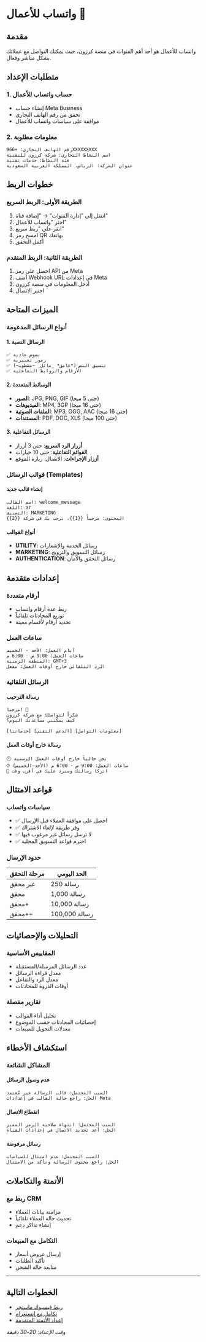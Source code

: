 # واتساب للأعمال 📱

## مقدمة
واتساب للأعمال هو أحد أهم القنوات في منصة كرزون، حيث يمكنك التواصل مع عملائك بشكل مباشر وفعال.

## متطلبات الإعداد

### 1. حساب واتساب للأعمال
- إنشاء حساب Meta Business
- تحقق من رقم الهاتف التجاري
- موافقة على سياسات واتساب للأعمال

### 2. معلومات مطلوبة
```
رقم الهاتف التجاري: +966XXXXXXXXX
اسم النشاط التجاري: شركة كرزون للتقنية
فئة النشاط: خدمات تقنية
عنوان الشركة: الرياض، المملكة العربية السعودية
```

## خطوات الربط

### الطريقة الأولى: الربط السريع
1. انتقل إلى "إدارة القنوات" → "إضافة قناة"
2. اختر "واتساب للأعمال"
3. انقر على "ربط سريع"
4. امسح رمز QR بهاتفك
5. أكمل التحقق

### الطريقة الثانية: الربط المتقدم
1. احصل على رمز API من Meta
2. أضف Webhook URL في إعدادات Meta
3. أدخل المعلومات في منصة كرزون
4. اختبر الاتصال

## الميزات المتاحة

### أنواع الرسائل المدعومة

#### 1. الرسائل النصية
```
✅ نصوص عادية
✅ رموز تعبيرية
✅ تنسيق النص (*غامق* _مائل_ ~مشطوب~)
✅ الأرقام والروابط التفاعلية
```

#### 2. الوسائط المتعددة
- **الصور**: JPG, PNG, GIF (حتى 5 ميجا)
- **الفيديوهات**: MP4, 3GP (حتى 16 ميجا)  
- **الملفات الصوتية**: MP3, OGG, AAC (حتى 16 ميجا)
- **المستندات**: PDF, DOC, XLS (حتى 100 ميجا)

#### 3. الرسائل التفاعلية
- **أزرار الرد السريع**: حتى 3 أزرار
- **القوائم التفاعلية**: حتى 10 خيارات
- **أزرار الإجراءات**: الاتصال، زيارة الموقع

### قوالب الرسائل (Templates)

#### إنشاء قالب جديد
```
اسم القالب: welcome_message
اللغة: ar
التصنيف: MARKETING
المحتوى: مرحباً {{1}}، نرحب بك في شركة {{2}}
```

#### أنواع القوالب
- **UTILITY**: رسائل الخدمة والإشعارات
- **MARKETING**: رسائل التسويق والترويج
- **AUTHENTICATION**: رسائل التحقق والأمان

## إعدادات متقدمة

### أرقام متعددة
- ربط عدة أرقام واتساب
- توزيع المحادثات تلقائياً
- تحديد أرقام لأقسام معينة

### ساعات العمل
```
أيام العمل: الأحد - الخميس
ساعات العمل: 9:00 ص - 6:00 م
المنطقة الزمنية: GMT+3
الرد التلقائي خارج أوقات العمل: مفعل
```

### الرسائل التلقائية

#### رسالة الترحيب
```
مرحباً! 👋
شكراً لتواصلك مع شركة كرزون
كيف يمكنني مساعدتك اليوم؟

[خدماتنا] [الدعم التقني] [معلومات التواصل]
```

#### رسالة خارج أوقات العمل
```
🕐 نحن حالياً خارج أوقات العمل الرسمية
⏰ ساعات العمل: 9:00 ص - 6:00 م (الأحد-الخميس)
📝 اتركا رسالتك وسنرد عليك في أقرب وقت
```

## قواعد الامتثال

### سياسات واتساب
- ✅ احصل على موافقة العملاء قبل الإرسال
- ✅ وفر طريقة لإلغاء الاشتراك
- ✅ لا ترسل رسائل غير مرغوب فيها
- ✅ احترم قواعد التسويق المحلية

### حدود الإرسال
| مرحلة التحقق | الحد اليومي |
|--------------|-------------|
| غير محقق | 250 رسالة |
| محقق | 1,000 رسالة |
| محقق+ | 10,000 رسالة |
| محقق++ | 100,000 رسالة |

## التحليلات والإحصائيات

### المقاييس الأساسية
- عدد الرسائل المرسلة/المستقبلة
- معدل قراءة الرسائل
- معدل الرد والتفاعل
- أوقات الذروة للمحادثات

### تقارير مفصلة
- تحليل أداء القوالب
- إحصائيات المحادثات حسب الموضوع
- معدلات التحويل للمبيعات

## استكشاف الأخطاء

### المشاكل الشائعة

#### عدم وصول الرسائل
```
السبب المحتمل: قالب الرسالة غير مُعتمد
الحل: راجع حالة القالب في إعدادات Meta
```

#### انقطاع الاتصال
```
السبب المحتمل: انتهاء صلاحية الرمز المميز
الحل: أعد تجديد الاتصال في إعدادات القناة
```

#### رسائل مرفوضة
```
السبب المحتمل: عدم امتثال للسياسات
الحل: راجع محتوى الرسالة وتأكد من الامتثال
```

## الأتمتة والتكاملات

### ربط مع CRM
- مزامنة بيانات العملاء
- تحديث حالة العملاء تلقائياً
- إنشاء تذاكر دعم

### التكامل مع المبيعات
- إرسال عروض أسعار
- تأكيد الطلبات
- متابعة حالة الشحن

---

## الخطوات التالية
- [ربط فيسبوك ماسنجر](./فيسبوك.md)
- [تكامل مع إنستغرام](./إنستغرام.md)
- [إعداد الأتمتة المتقدمة](../الأتمتة/السيناريوهات.md)

*وقت الإعداد: 20-30 دقيقة*
